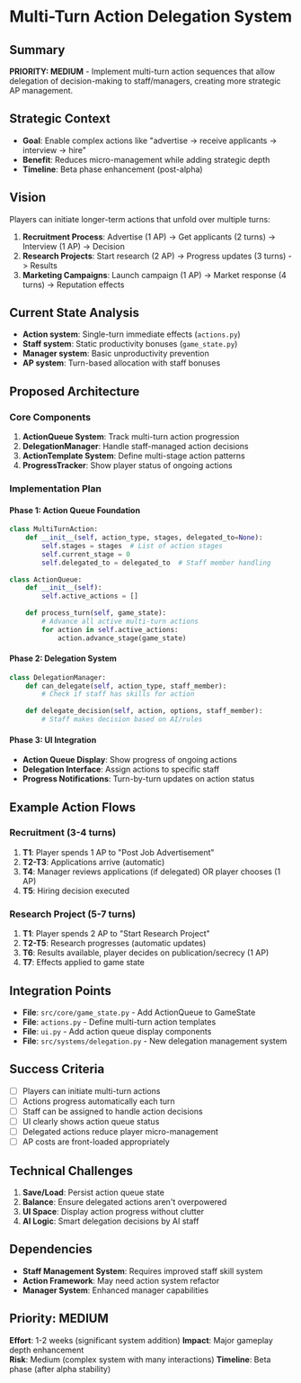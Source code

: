 # Multi-Turn Action Delegation System

## Summary
**PRIORITY: MEDIUM** - Implement multi-turn action sequences that allow delegation of decision-making to staff/managers, creating more strategic AP management.

## Strategic Context
- **Goal**: Enable complex actions like "advertise -> receive applicants -> interview -> hire"
- **Benefit**: Reduces micro-management while adding strategic depth
- **Timeline**: Beta phase enhancement (post-alpha)

## Vision
Players can initiate longer-term actions that unfold over multiple turns:
1. **Recruitment Process**: Advertise (1 AP) -> Get applicants (2 turns) -> Interview (1 AP) -> Decision
2. **Research Projects**: Start research (2 AP) -> Progress updates (3 turns) -> Results  
3. **Marketing Campaigns**: Launch campaign (1 AP) -> Market response (4 turns) -> Reputation effects

## Current State Analysis
- **Action system**: Single-turn immediate effects (`actions.py`)
- **Staff system**: Static productivity bonuses (`game_state.py`)  
- **Manager system**: Basic unproductivity prevention
- **AP system**: Turn-based allocation with staff bonuses

## Proposed Architecture

### Core Components
1. **ActionQueue System**: Track multi-turn action progression
2. **DelegationManager**: Handle staff-managed action decisions  
3. **ActionTemplate System**: Define multi-stage action patterns
4. **ProgressTracker**: Show player status of ongoing actions

### Implementation Plan

#### Phase 1: Action Queue Foundation
```python
class MultiTurnAction:
    def __init__(self, action_type, stages, delegated_to=None):
        self.stages = stages  # List of action stages
        self.current_stage = 0
        self.delegated_to = delegated_to  # Staff member handling
        
class ActionQueue:
    def __init__(self):
        self.active_actions = []
    
    def process_turn(self, game_state):
        # Advance all active multi-turn actions
        for action in self.active_actions:
            action.advance_stage(game_state)
```

#### Phase 2: Delegation System
```python
class DelegationManager:
    def can_delegate(self, action_type, staff_member):
        # Check if staff has skills for action
        
    def delegate_decision(self, action, options, staff_member):
        # Staff makes decision based on AI/rules
```

#### Phase 3: UI Integration
- **Action Queue Display**: Show progress of ongoing actions
- **Delegation Interface**: Assign actions to specific staff
- **Progress Notifications**: Turn-by-turn updates on action status

## Example Action Flows

### Recruitment (3-4 turns)
1. **T1**: Player spends 1 AP to "Post Job Advertisement"
2. **T2-T3**: Applications arrive (automatic)  
3. **T4**: Manager reviews applications (if delegated) OR player chooses (1 AP)
4. **T5**: Hiring decision executed

### Research Project (5-7 turns)
1. **T1**: Player spends 2 AP to "Start Research Project"
2. **T2-T5**: Research progresses (automatic updates)
3. **T6**: Results available, player decides on publication/secrecy (1 AP)
4. **T7**: Effects applied to game state

## Integration Points
- **File**: `src/core/game_state.py` - Add ActionQueue to GameState
- **File**: `actions.py` - Define multi-turn action templates  
- **File**: `ui.py` - Add action queue display components
- **File**: `src/systems/delegation.py` - New delegation management system

## Success Criteria
- [ ] Players can initiate multi-turn actions
- [ ] Actions progress automatically each turn  
- [ ] Staff can be assigned to handle action decisions
- [ ] UI clearly shows action queue status
- [ ] Delegated actions reduce player micro-management
- [ ] AP costs are front-loaded appropriately

## Technical Challenges
1. **Save/Load**: Persist action queue state
2. **Balance**: Ensure delegated actions aren't overpowered
3. **UI Space**: Display action progress without clutter
4. **AI Logic**: Smart delegation decisions by AI staff

## Dependencies
- **Staff Management System**: Requires improved staff skill system
- **Action Framework**: May need action system refactor
- **Manager System**: Enhanced manager capabilities

## Priority: MEDIUM
**Effort**: 1-2 weeks (significant system addition)
**Impact**: Major gameplay depth enhancement  
**Risk**: Medium (complex system with many interactions)
**Timeline**: Beta phase (after alpha stability)
